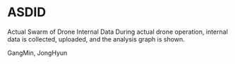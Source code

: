 # ASDID
Actual Swarm of Drone Internal Data
During actual drone operation, internal data is collected, uploaded, and the analysis graph is shown.

GangMin, JongHyun

